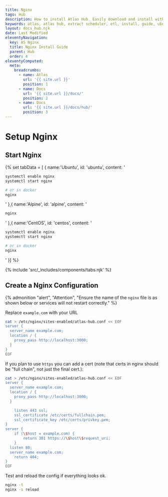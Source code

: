 ```yaml
---
title: Nginx
tags: Hub
description: How to install Atlas Hub. Easily download and install with our ppa through apt!
keywords: atlas, atlas hub, extract scheduler, etl, install, guide, ubuntu server
layout: docs_hub.njk
date: Last Modified
eleventyNavigation:
  key: AS Nginx
  title: Nginx Install Guide
  parent: Hub
  order: 4
eleventyComputed:
  meta:
    breadcrumbs:
      - name: Atlas
        url: '{{ site.url }}'
        position: 1
      - name: Docs
        url: '{{ site.url }}/docs/'
        position: 2
      - name: Docs
        url: '{{ site.url }}/docs/hub/'
        position: 3
---
```


# Setup Nginx

## Start Nginx

{% set tabData = [
{
name:'Ubuntu',
id: 'ubuntu',
content: '

```bash
systemctl enable nginx
systemctl start nginx

# or in docker
nginx
```

'
},{
name:'Alpine',
id: 'alpine',
content: '

```bash
nginx
```

'
},{
name:'CentOS',
id: 'centos',
content: '

```bash
systemctl enable nginx
systemctl start nginx

# or in docker
nginx
```

'
}] %}

{% include 'src/\_includes/components/tabs.njk' %}

## Create a Nginx Configuration

{% admonition
   "alert",
   "Attention",
   "Ensure the name of the `nginx` file is as shown below or services will not restart correctly."
%}

Replace `example.com` with your URL

```bash
cat > /etc/nginx/sites-enabled/atlas-hub.conf << EOF
server {
  server_name example.com;
  location / {
    proxy_pass http://localhost:3000;
  }
}
EOF
```

If you plan to use `https` you can add a cert (note that certs in nginx should be "full chain", not just the final cert.):

```bash
cat > /etc/nginx/sites-enabled/atlas-hub.conf << EOF
server {
  server_name example.com;
  location / {
    proxy_pass http://localhost:3000;
  }

    listen 443 ssl;
    ssl_certificate /etc/certs/fullchain.pem;
    ssl_certificate_key /etc/certs/privkey.pem;
}
server {
    if (\$host = example.com) {
        return 301 https://\$host\$request_uri;
    }
  listen 80;
  server_name example.com;
    return 404;
}
EOF
```

Test and reload the config if everything looks ok.

```bash
nginx -t
nginx -s reload
```
